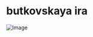 # butkovskaya ira

![Image](https://sun9-16.userapi.com/impf/c840332/v840332132/2def9/EIvNXwdzFTc.jpg?size=931x1385&quality=96&sign=2d620ec7a9edc7c722e3ea28cadd8f5a&type=album)
